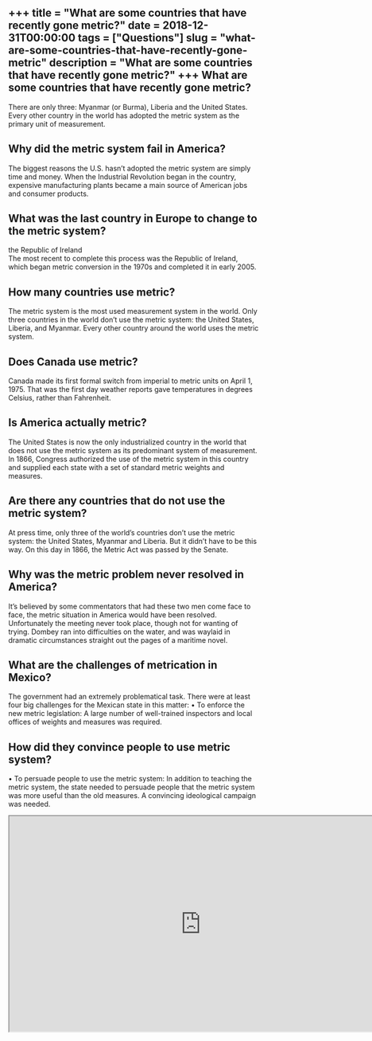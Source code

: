 +++
title = "What are some countries that have recently gone metric?"
date = 2018-12-31T00:00:00
tags = ["Questions"]
slug = "what-are-some-countries-that-have-recently-gone-metric"
description = "What are some countries that have recently gone metric?"
+++
What are some countries that have recently gone metric?
-------------------------------------------------------

There are only three: Myanmar (or Burma), Liberia and the United States. Every other country in the world has adopted the metric system as the primary unit of measurement.

Why did the metric system fail in America?
------------------------------------------

The biggest reasons the U.S. hasn’t adopted the metric system are simply time and money. When the Industrial Revolution began in the country, expensive manufacturing plants became a main source of American jobs and consumer products.

What was the last country in Europe to change to the metric system?
-------------------------------------------------------------------

the Republic of Ireland  
The most recent to complete this process was the Republic of Ireland, which began metric conversion in the 1970s and completed it in early 2005.

How many countries use metric?
------------------------------

The metric system is the most used measurement system in the world. Only three countries in the world don’t use the metric system: the United States, Liberia, and Myanmar. Every other country around the world uses the metric system.

Does Canada use metric?
-----------------------

Canada made its first formal switch from imperial to metric units on April 1, 1975. That was the first day weather reports gave temperatures in degrees Celsius, rather than Fahrenheit.

Is America actually metric?
---------------------------

The United States is now the only industrialized country in the world that does not use the metric system as its predominant system of measurement. In 1866, Congress authorized the use of the metric system in this country and supplied each state with a set of standard metric weights and measures.

Are there any countries that do not use the metric system?
----------------------------------------------------------

At press time, only three of the world’s countries don’t use the metric system: the United States, Myanmar and Liberia. But it didn’t have to be this way. On this day in 1866, the Metric Act was passed by the Senate.

Why was the metric problem never resolved in America?
-----------------------------------------------------

It’s believed by some commentators that had these two men come face to face, the metric situation in America would have been resolved. Unfortunately the meeting never took place, though not for wanting of trying. Dombey ran into difficulties on the water, and was waylaid in dramatic circumstances straight out the pages of a maritime novel.

What are the challenges of metrication in Mexico?
-------------------------------------------------

The government had an extremely problematical task. There were at least four big challenges for the Mexican state in this matter: • To enforce the new metric legislation: A large number of well-trained inspectors and local offices of weights and measures was required.

How did they convince people to use metric system?
--------------------------------------------------

• To persuade people to use the metric system: In addition to teaching the metric system, the state needed to persuade people that the metric system was more useful than the old measures. A convincing ideological campaign was needed.

<iframe allow="accelerometer; autoplay; clipboard-write; encrypted-media; gyroscope; picture-in-picture" allowfullscreen="" class="__youtube_prefs__  epyt-is-override  no-lazyload" data-no-lazy="1" data-origheight="433" data-origwidth="770" data-skipgform_ajax_framebjll="" height="433" id="_ytid_91074" loading="lazy" src="https://www.youtube.com/embed/3PCE7GalxJU?enablejsapi=1&autoplay=0&cc_load_policy=0&cc_lang_pref=&iv_load_policy=1&loop=0&modestbranding=0&rel=1&fs=1&playsinline=0&autohide=2&theme=dark&color=red&controls=1&" title="YouTube player" width="770"></iframe>